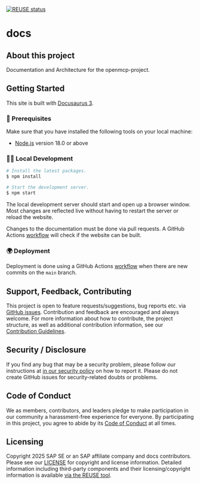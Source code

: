 [![REUSE status](https://api.reuse.software/badge/github.com/openmcp-project/docs)](https://api.reuse.software/info/github.com/openmcp-project/docs)

# docs

## About this project

Documentation and Architecture for the openmcp-project.

## Getting Started

This site is built with [Docusaurus 3](https://docusaurus.io/).

### 🚧 Prerequisites

Make sure that you have installed the following tools on your local machine:

- [Node.js](https://nodejs.org/en/download/) version 18.0 or above

### 🧑‍💻 Local Development

```sh
# Install the latest packages.
$ npm install

# Start the development server.
$ npm start
```

The local development server should start and open up a browser window. Most changes are reflected live without having to restart the server or reload the website.

Changes to the documentation must be done via pull requests. A GitHub Actions [workflow](.github/workflows/test-deploy.yml) will check if the website can be built.

### 🌍 Deployment

Deployment is done using a GitHub Actions [workflow](.github/workflows/deploy.yml) when there are new commits on the `main` branch.

## Support, Feedback, Contributing

This project is open to feature requests/suggestions, bug reports etc. via [GitHub issues](https://github.com/openmcp-project/docs/issues). Contribution and feedback are encouraged and always welcome. For more information about how to contribute, the project structure, as well as additional contribution information, see our [Contribution Guidelines](CONTRIBUTING.md).

## Security / Disclosure

If you find any bug that may be a security problem, please follow our instructions at [in our security policy](https://github.com/openmcp-project/docs/security/policy) on how to report it. Please do not create GitHub issues for security-related doubts or problems.

## Code of Conduct

We as members, contributors, and leaders pledge to make participation in our community a harassment-free experience for everyone. By participating in this project, you agree to abide by its [Code of Conduct](https://github.com/SAP/.github/blob/main/CODE_OF_CONDUCT.md) at all times.

## Licensing

Copyright 2025 SAP SE or an SAP affiliate company and docs contributors. Please see our [LICENSE](LICENSE) for copyright and license information. Detailed information including third-party components and their licensing/copyright information is available [via the REUSE tool](https://api.reuse.software/info/github.com/openmcp-project/docs).
